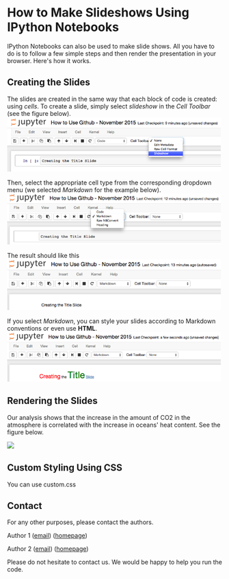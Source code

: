 How to Make Slideshows Using IPython Notebooks
===================

IPython Notebooks can also be used to make slide shows. All you have to do is to follow a few simple steps and then render the presentation in your browser. Here's how it works.


Creating the Slides
--------
The slides are created in the same way that each block of code is created: using *cells*. To create a slide, simply select *slideshow* in the *Cell Toolbar* (see the figure below).
<br>
<img src="https://raw.githubusercontent.com/saloot/IPythonClass/master/Presentation/Figures/IPythonSlides1.png" width=500>

Then, select the appropriate cell type from the corresponding dropdown menu (we selected *Markdown* for the example below).
<br>
<img src="https://raw.githubusercontent.com/saloot/IPythonClass/master/Presentation/Figures/IPythonSlides2.png" width=500>

The result should like this
<br>
<img src="https://raw.githubusercontent.com/saloot/IPythonClass/master/Presentation/Figures/IPythonSlides3.png" width=500>


If you select *Markdown*, you can style your slides according to Markdown conventions or even use **HTML**.
<br>
<img src="https://raw.githubusercontent.com/saloot/IPythonClass/master/Presentation/Figures/IPythonSlides4.png" width=500>



Rendering the Slides
--------
Our analysis shows that the increase in the amount of CO2 in the atmosphere is correlated with the increase in oceans' heat content. See the figure below.

<img src="https://documents.epfl.ch/users/s/sa/salavati/public/IPythonClassPhotos/AtmosphericCO2.png" width=600>
<br>

Custom Styling Using CSS
--------
You can use custom.css

Contact
-------
For any other purposes, please contact the authors.

Author 1
([email](mailto:first[dot]last[at]epfl[dot]ch))
([homepage](http://google.com))

Author 2
([email](mailto:first2[dot]last2[at]epfl[dot]ch))
([homepage](http://google.com))

Please do not hesitate to contact us. We would be happy to help you run the code.

